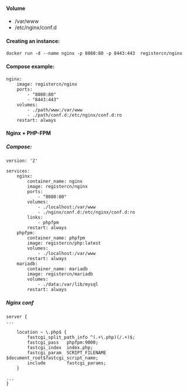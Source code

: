 #### Volume

- /var/www
- /etc/nginx/conf.d

#### Creating an instance:

    docker run -d --name nginx -p 8080:80 -p 8443:443  registercn/nginx

#### Compose example:

    nginx:
        image: registercn/nginx
        ports:
            - "8080:80"
            - "8443:443"
        volumes:
            - ./path/www:/var/www
            - ./path/conf.d:/etc/nginx/conf.d:ro
        restart: always

#### Nginx + PHP-FPM

##### Compose:

    version: '2'

    services:
        nginx:
            container_name: nginx
            image: registercn/nginx
            ports:
                - "8080:80"
            volumes:
                - ./localhost:/var/www
                - ./nginx/conf.d:/etc/nginx/conf.d:ro
            links:
                - phpfpm
            restart: always
        phpfpm:
            container_name: phpfpm
            image: registercn/php:latest
            volumes:
                - ./localhost:/var/www
            restart: always
        mariadb:
            container_name: mariadb
            image: registercn/mariadb
            volumes:
                - ./data:/var/lib/mysql
            restart: always

##### Nginx conf

    server {
    ...

        location ~ \.php$ {
            fastcgi_split_path_info ^(.+\.php)(/.+)$;
            fastcgi_pass   phpfpm:9000;
            fastcgi_index  index.php;
            fastcgi_param  SCRIPT_FILENAME $document_root$fastcgi_script_name;
            include        fastcgi_params;
        }

    ...
    }
